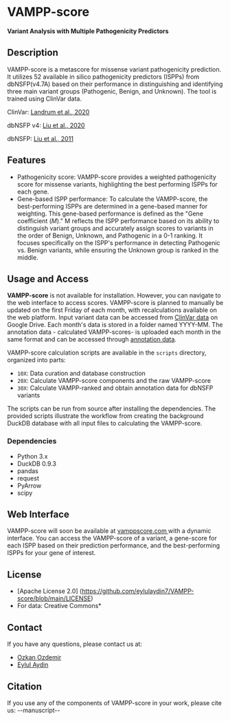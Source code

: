 # VAMPP-score
**Variant Analysis with Multiple Pathogenicity Predictors**

## Description
VAMPP-score is a metascore for missense variant pathogenicity prediction. It utilizes 52 available in silico pathogenicity predictors (ISPPs) from dbNSFP(v4.7A) based on their performance in distinguishing and identifying three main variant groups (Pathogenic, Benign, and Unknown). The tool is trained using ClinVar data.

ClinVar: [Landrum et al., 2020](https://doi.org/10.1093/nar/gkz972)

dbNSFP v4: [Liu et al., 2020](https://doi.org/10.1186/s13073-020-00803-9)

dbNSFP: [Liu et al., 2011](https://doi.org/10.1002/humu.21517)



## Features
* Pathogenicity score: VAMPP-score provides a weighted pathogenicity score for missense variants, highlighting the best performing ISPPs for each gene.
* Gene-based ISPP performance: To calculate the VAMPP-score, the best-performing ISPPs are determined in a gene-based manner for weighting. This gene-based performance is defined as the "Gene coefficient (_M_)." M reflects the ISPP performance based on its ability to distinguish variant groups and accurately assign scores to variants in the order of Benign, Unknown, and Pathogenic in a 0-1 ranking. It focuses specifically on the ISPP's performance in detecting Pathogenic vs. Benign variants, while ensuring the Unknown group is ranked in the middle.


## Usage and Access
**VAMPP-score** is not available for installation. However, you can navigate to the web interface to access scores. VAMPP-score is planned to manually be updated on the first Friday of each month, with recalculations available on the web platform. Input variant data can be accessed from [ClinVar data](https://drive.google.com/drive/folders/1aziBk58jTu49lSItZQaPKBtEVeACfWlJ?usp=drive_link) on Google Drive. Each month's data is stored in a folder named YYYY-MM. The annotation data - calculated VAMPP-scores- is uploaded each month in the same format and can be accessed through [annotation data](https://drive.google.com/drive/folders/1-wo9QguOqtEhokpVpsrDuOsduntFEfHU?usp=drive_link).


VAMPP-score calculation scripts are available in the `scripts` directory, organized into parts:

- `10X`: Data curation and database construction
- `20X`: Calculate VAMPP-score components and the raw VAMPP-score
- `30X`: Calculate VAMPP-ranked and obtain annotation data for dbNSFP variants

The scripts can be run from source after installing the dependencies. The provided scripts illustrate the workflow from creating the background DuckDB database with all input files to calculating the VAMPP-score.


### Dependencies
- Python 3.x
- DuckDB 0.9.3
- pandas
- request
- PyArrow 
- scipy

## Web Interface
VAMPP-score will soon be available at [vamppscore.com ](https://vamppscore.com/) with a dynamic interface. You can access the VAMPP-score of a variant, a gene-score for each ISPP based on their prediction performance, and the best-performing ISPPs for your gene of interest.

## License

- [Apache License 2.0] (https://github.com/eylulaydin7/VAMPP-score/blob/main/LICENSE)
- For data: Creative Commons*


## Contact

If you have any questions, please contact us at:
* [Ozkan Ozdemir](mailto:Ozkan.Ozdemir@acibadem.edu.tr)
* [Eylul Aydin](mailto:Eylul.Aydin@live.acibadem.edu.tr)

## Citation

If you use any of the components of VAMPP-score in your work, please cite us:
--manuscript--
